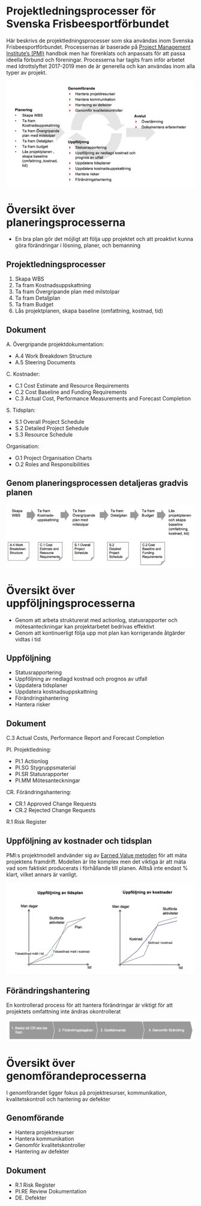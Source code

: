 # Projektledningsprocesser för Svenska Frisbeesportförbundet

Här beskrivs de projektledningsprocesser som ska användas inom Svenska Frisbeesportförbundet. Processernas är baserade på [Project Management Institute’s (PMI)](http://pmi.org) handbok men har förenklats och anpassats för att passa ideella förbund och föreningar. Processerna har tagits fram inför arbetet med Idrottslyftet 2017-2019 men de är generella och kan användas inom alla typer av projekt.

![översikt projektmodell](./media/projektmodell/overview.png "översikt projektmodell")

# Översikt över planeringsprocesserna

* En bra plan gör det möjligt att följa upp projektet och att proaktivt kunna göra förändringar i lösning, planer, och bemanning 

## Projektledningsprocesser

1. Skapa WBS
1. Ta fram Kostnadsuppskattning
1. Ta fram Övergripande plan med milstolpar
1. Ta fram Detaljplan
1. Ta fram Budget
1. Lås projektplanen, skapa baseline (omfattning, kostnad, tid)


## Dokument

A. Övergripande projektdokumentation:

* A.4 Work Breakdown Structure
* A.5 Steering Documents

C. Kostnader:

* C.1 Cost Estimate and Resource Requirements
* C.2 Cost Baseline and Funding Requirements
* C.3 Actual Cost, Performance Measurements and Forecast Completion

S. Tidsplan:

* S.1 Overall Project Schedule
* S.2 Detailed Project Sehedule
* S.3 Resource Schedule

Organisation:

* O.1 Project Organisation Charts
* O.2 Roles and Responsibilities

## Genom planeringsprocessen detaljeras gradvis planen

![aktiviteter och dokument](./media/projektmodell/activities_and_documents.png "aktiviteter och dokument")


# Översikt över uppföljningsprocesserna


* Genom att arbeta strukturerat med actionlog, statusrapporter och mötesanteckningar kan projektarbetet bedrivas effektivt
* Genom att kontinuerligt följa upp mot plan kan korrigerande åtgärder vidtas i tid

## Uppföljning

* Statusrapportering
* Uppföljning av nedlagd kostnad och prognos av utfall
* Uppdatera tidsplaner
* Uppdatera kostnadsuppskattning
* Förändringshantering
* Hantera risker

## Dokument

C.3 Actual Costs, Performance Report and Forecast Completion

PI. Projektledning:

* PI.1 Actionlog
* PI.SG Stygruppsmaterial
* PI.SR Statusrapporter
* PI.MM Mötesanteckningar

CR. Förändringshantering:

* CR.1 Approved Change Requests
* CR.2 Rejected Change Requests

R.1 Risk Register


## Uppföljning av kostnader och tidsplan

PMI:s projektmodell andvänder sig av [Earned Value metoden](https://en.wikipedia.org/wiki/Earned_value_management) för att mäta projektens framdrift. Modellen är lite komplex men det viktiga är att mäta vad som faktiskt producerats i förhållande till planen. Alltså inte endast % klart, vilket annars är vanligt.

![tid och kostnader](./media/projektmodell/time_and_costs.png "tid och kostnader")


## Förändringshantering

En kontrollerad process för att hantera förändringar är viktigt för att projektets omfattning inte ändras okontrollerat

![förändringsbegäran](./media/projektmodell/change_requests.png "förändringsbegäran")


# Översikt över genomförandeprocesserna

I genomförandet ligger fokus på projektresurser, kommunikation, kvalitetskontroll och hantering av defekter


## Genomförande

* Hantera projektresurser
* Hantera kommunikation
* Genomför kvalitetskontroller
* Hantering av defekter


## Dokument

* R.1 Risk Register
* PI.RE Review Dokumentation
* DE. Defekter






